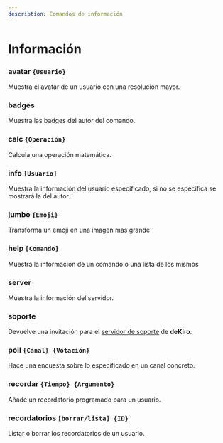 ```yaml
---
description: Comandos de información
---
```


# Información

### avatar `{Usuario}`

Muestra el avatar de un usuario con una resolución mayor.

### badges

Muestra las badges del autor del comando.

### calc `{Operación}`

Calcula una operación matemática.

### info `[Usuario]`

Muestra la información del usuario especificado, si no se especifica se mostrará la del autor.

### jumbo `{Emoji}`

Transforma un emoji en una imagen mas grande

### help `[Comando]`

Muestra la información de un comando o una lista de los mismos

### server

Muestra la información del servidor.

### soporte

Devuelve una invitación para el [servidor de soporte](https://discord.gg/Rwy8J35) de **deKiro**.

### poll `{Canal} {Votación}`

Hace una encuesta sobre lo especificado en un canal concreto.

### recordar `{Tiempo} {Argumento}`

Añade un recordatorio programado para un usuario.

### recordatorios `[borrar/lista] {ID}`

Listar o borrar los recordatorios de un usuario.

###
